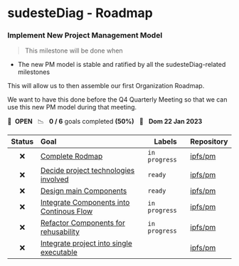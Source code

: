 # sudesteDiag - Roadmap

### Implement New Project Management Model

> This milestone will be done when 
* The new PM model is stable and ratified by all the sudesteDiag-related milestones

This will allow us to then assemble our first Organization Roadmap.

We want to have this done before the Q4 Quarterly Meeting so that we can use this new PM model during that meeting.

🚀 &nbsp;**OPEN** &nbsp;&nbsp;📉 &nbsp;&nbsp;**0 / 6** goals completed **(50%)** &nbsp;&nbsp;📅 &nbsp;&nbsp;**Dom 22 Jan 2023**

| Status | Goal | Labels | Repository |
| :---: | :--- | --- | --- |
| ❌ | [Complete Rodmap](https://github.com/ipfs/pm/pull/155) |`in progress`| <a href=https://github.com/ipfs/pm>ipfs/pm</a> |
| ❌ | [Decide project technologies involved](https://github.com/ipfs/pm/issues/154) |`ready`| <a href=https://github.com/ipfs/pm>ipfs/pm</a> |
| ❌ | [Design main Components](https://github.com/ipfs/pm/issues/153) |`ready`| <a href=https://github.com/ipfs/pm>ipfs/pm</a> |
| ❌ | [Integrate Components into Continous Flow](https://github.com/ipfs/pm/pull/136) |`in progress`| <a href=https://github.com/ipfs/pm>ipfs/pm</a> |
| ❌ | [Refactor Components for rehusability](https://github.com/ipfs/pm/pull/131) |`in progress`| <a href=https://github.com/ipfs/pm>ipfs/pm</a> |
| ❌ | [Integrate project into single executable](https://github.com/ipfs/pm/issues/125) || <a href=https://github.com/ipfs/pm>ipfs/pm</a> |
